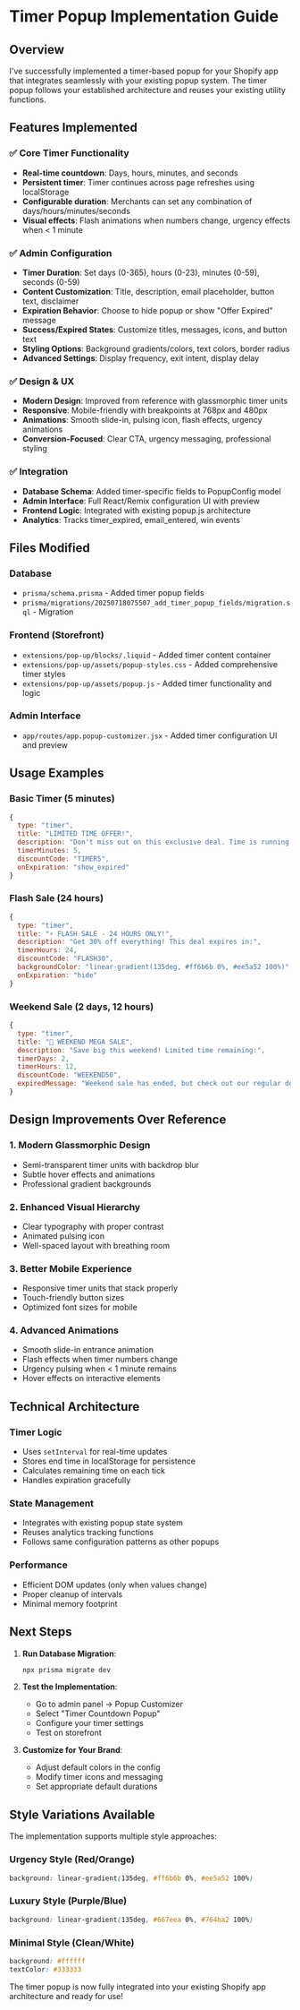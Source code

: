 # Timer Popup Implementation Guide

## Overview
I've successfully implemented a timer-based popup for your Shopify app that integrates seamlessly with your existing popup system. The timer popup follows your established architecture and reuses your existing utility functions.

## Features Implemented

### ✅ Core Timer Functionality
- **Real-time countdown**: Days, hours, minutes, and seconds
- **Persistent timer**: Timer continues across page refreshes using localStorage
- **Configurable duration**: Merchants can set any combination of days/hours/minutes/seconds
- **Visual effects**: Flash animations when numbers change, urgency effects when < 1 minute

### ✅ Admin Configuration
- **Timer Duration**: Set days (0-365), hours (0-23), minutes (0-59), seconds (0-59)
- **Content Customization**: Title, description, email placeholder, button text, disclaimer
- **Expiration Behavior**: Choose to hide popup or show "Offer Expired" message
- **Success/Expired States**: Customize titles, messages, icons, and button text
- **Styling Options**: Background gradients/colors, text colors, border radius
- **Advanced Settings**: Display frequency, exit intent, display delay

### ✅ Design & UX
- **Modern Design**: Improved from reference with glassmorphic timer units
- **Responsive**: Mobile-friendly with breakpoints at 768px and 480px
- **Animations**: Smooth slide-in, pulsing icon, flash effects, urgency animations
- **Conversion-Focused**: Clear CTA, urgency messaging, professional styling

### ✅ Integration
- **Database Schema**: Added timer-specific fields to PopupConfig model
- **Admin Interface**: Full React/Remix configuration UI with preview
- **Frontend Logic**: Integrated with existing popup.js architecture
- **Analytics**: Tracks timer_expired, email_entered, win events

## Files Modified

### Database
- `prisma/schema.prisma` - Added timer popup fields
- `prisma/migrations/20250718075507_add_timer_popup_fields/migration.sql` - Migration

### Frontend (Storefront)
- `extensions/pop-up/blocks/.liquid` - Added timer content container
- `extensions/pop-up/assets/popup-styles.css` - Added comprehensive timer styles
- `extensions/pop-up/assets/popup.js` - Added timer functionality and logic

### Admin Interface
- `app/routes/app.popup-customizer.jsx` - Added timer configuration UI and preview

## Usage Examples

### Basic Timer (5 minutes)
```javascript
{
  type: "timer",
  title: "LIMITED TIME OFFER!",
  description: "Don't miss out on this exclusive deal. Time is running out!",
  timerMinutes: 5,
  discountCode: "TIMER5",
  onExpiration: "show_expired"
}
```

### Flash Sale (24 hours)
```javascript
{
  type: "timer",
  title: "⚡ FLASH SALE - 24 HOURS ONLY!",
  description: "Get 30% off everything! This deal expires in:",
  timerHours: 24,
  discountCode: "FLASH30",
  backgroundColor: "linear-gradient(135deg, #ff6b6b 0%, #ee5a52 100%)",
  onExpiration: "hide"
}
```

### Weekend Sale (2 days, 12 hours)
```javascript
{
  type: "timer",
  title: "🎉 WEEKEND MEGA SALE",
  description: "Save big this weekend! Limited time remaining:",
  timerDays: 2,
  timerHours: 12,
  discountCode: "WEEKEND50",
  expiredMessage: "Weekend sale has ended, but check out our regular deals!"
}
```

## Design Improvements Over Reference

### 1. **Modern Glassmorphic Design**
- Semi-transparent timer units with backdrop blur
- Subtle hover effects and animations
- Professional gradient backgrounds

### 2. **Enhanced Visual Hierarchy**
- Clear typography with proper contrast
- Animated pulsing icon
- Well-spaced layout with breathing room

### 3. **Better Mobile Experience**
- Responsive timer units that stack properly
- Touch-friendly button sizes
- Optimized font sizes for mobile

### 4. **Advanced Animations**
- Smooth slide-in entrance animation
- Flash effects when timer numbers change
- Urgency pulsing when < 1 minute remains
- Hover effects on interactive elements

## Technical Architecture

### Timer Logic
- Uses `setInterval` for real-time updates
- Stores end time in localStorage for persistence
- Calculates remaining time on each tick
- Handles expiration gracefully

### State Management
- Integrates with existing popup state system
- Reuses analytics tracking functions
- Follows same configuration patterns as other popups

### Performance
- Efficient DOM updates (only when values change)
- Proper cleanup of intervals
- Minimal memory footprint

## Next Steps

1. **Run Database Migration**:
   ```bash
   npx prisma migrate dev
   ```

2. **Test the Implementation**:
   - Go to admin panel → Popup Customizer
   - Select "Timer Countdown Popup"
   - Configure your timer settings
   - Test on storefront

3. **Customize for Your Brand**:
   - Adjust default colors in the config
   - Modify timer icons and messaging
   - Set appropriate default durations

## Style Variations Available

The implementation supports multiple style approaches:

### Urgency Style (Red/Orange)
```css
background: linear-gradient(135deg, #ff6b6b 0%, #ee5a52 100%)
```

### Luxury Style (Purple/Blue)
```css
background: linear-gradient(135deg, #667eea 0%, #764ba2 100%)
```

### Minimal Style (Clean/White)
```css
background: #ffffff
textColor: #333333
```

The timer popup is now fully integrated into your existing Shopify app architecture and ready for use!